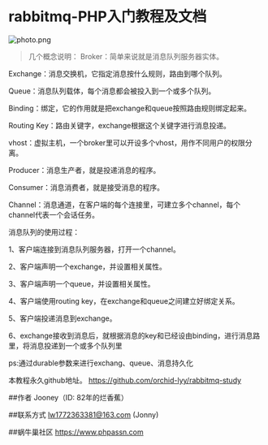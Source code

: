 rabbitmq-PHP入门教程及文档
===================

![photo.png](https://image.phpassn.com/upload/Assn02/42/a8/2018-10-16_609e521312c6a793d2a50924d363d9cf)

>几个概念说明：
Broker：简单来说就是消息队列服务器实体。

Exchange：消息交换机，它指定消息按什么规则，路由到哪个队列。

Queue：消息队列载体，每个消息都会被投入到一个或多个队列。

Binding：绑定，它的作用就是把exchange和queue按照路由规则绑定起来。

Routing Key：路由关键字，exchange根据这个关键字进行消息投递。

vhost：虚拟主机，一个broker里可以开设多个vhost，用作不同用户的权限分离。

Producer：消息生产者，就是投递消息的程序。

Consumer：消息消费者，就是接受消息的程序。

Channel：消息通道，在客户端的每个连接里，可建立多个channel，每个channel代表一个会话任务。

消息队列的使用过程：

1、客户端连接到消息队列服务器，打开一个channel。

2、客户端声明一个exchange，并设置相关属性。

3、客户端声明一个queue，并设置相关属性。

4、客户端使用routing key，在exchange和queue之间建立好绑定关系。

5、客户端投递消息到exchange。

6、exchange接收到消息后，就根据消息的key和已经设由binding，进行消息路里，将消息投递到一个或多个队列里

ps:通过durable参数来进行exchang、queue、消息持久化

本教程永久github地址。
https://github.com/orchid-lyy/rabbitmq-study

##作者
Jooney（ID: 82年的烂香蕉） 

##联系方式
lw1772363381@163.com (Jonny)

##蜗牛巢社区
https://www.phpassn.com